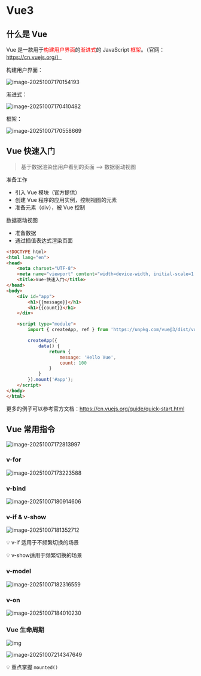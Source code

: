 # Vue3

## 什么是 Vue

Vue 是一款用于<font color='red'>构建用户界面</font>的<font color='red'>渐进式</font>的 JavaScript <font color='red'>框架</font>。（官网：https://cn.vuejs.org/）

构建用户界面：

![image-20251007170154193](https://amonologue-image-bed.oss-cn-chengdu.aliyuncs.com/2025/202510071704677.png)

渐进式：

![image-20251007170410482](https://amonologue-image-bed.oss-cn-chengdu.aliyuncs.com/2025/202510071704622.png)

框架：

![image-20251007170558669](https://amonologue-image-bed.oss-cn-chengdu.aliyuncs.com/2025/202510071706778.png)

## Vue 快速入门

>   基于数据渲染出用户看到的页面 --> 数据驱动视图

准备工作

*   引入 Vue 模块（官方提供）
*   创建 Vue 程序的应用实例，控制视图的元素
*   准备元素（div），被 Vue 控制

数据驱动视图

*   准备数据
*   通过插值表达式渲染页面

```html
<!DOCTYPE html>
<html lang="en">
<head>
    <meta charset="UTF-8">
    <meta name="viewport" content="width=device-width, initial-scale=1.0">
    <title>Vue-快速入门</title>
</head>
<body>
    <div id="app">
        <h1>{{message}}</h1>
        <h1>{{count}}</h1>
    </div>

    <script type="module">
        import { createApp, ref } from 'https://unpkg.com/vue@3/dist/vue.esm-browser.js';

        createApp({
            data() {
                return {
                    message: 'Hello Vue',
                    count: 100
                }
            }
        }).mount('#app');
    </script>
</body>
</html>
```

更多的例子可以参考官方文档：https://cn.vuejs.org/guide/quick-start.html



## Vue 常用指令

![image-20251007172813997](https://amonologue-image-bed.oss-cn-chengdu.aliyuncs.com/2025/202510071728464.png)

### v-for

![image-20251007173223588](https://amonologue-image-bed.oss-cn-chengdu.aliyuncs.com/2025/202510071732260.png)

### v-bind

![image-20251007180914606](https://amonologue-image-bed.oss-cn-chengdu.aliyuncs.com/2025/202510071809241.png)

### v-if & v-show

![image-20251007181352712](https://amonologue-image-bed.oss-cn-chengdu.aliyuncs.com/2025/202510071813835.png)

:bulb: v-if 适用于不频繁切换的场景

:bulb: v-show适用于频繁切换的场景



### v-model

![image-20251007182316559](https://amonologue-image-bed.oss-cn-chengdu.aliyuncs.com/2025/202510071823814.png)



### v-on

![image-20251007184010230](https://amonologue-image-bed.oss-cn-chengdu.aliyuncs.com/2025/202510071840564.png)



### Vue 生命周期

![img](https://amonologue-image-bed.oss-cn-chengdu.aliyuncs.com/2025/202510072142125.png)

![image-20251007214347649](https://amonologue-image-bed.oss-cn-chengdu.aliyuncs.com/2025/202510072143682.png)

:bulb: 重点掌握 `mounted()`

